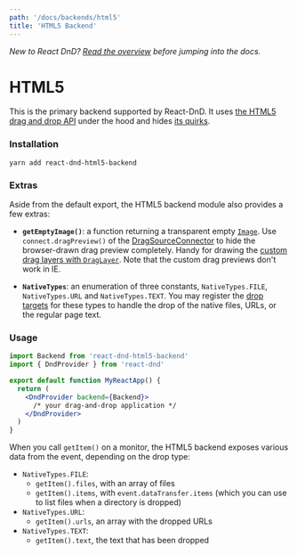 ```yaml
---
path: '/docs/backends/html5'
title: 'HTML5 Backend'
---
```


_New to React DnD? [Read the overview](/docs/overview) before jumping into the docs._

# HTML5

This is the primary backend supported by React-DnD. It uses [the HTML5 drag and drop API](https://developer.mozilla.org/en-US/docs/Web/Guide/HTML/Drag_and_drop) under the hood and hides [its quirks](http://quirksmode.org/blog/archives/2009/09/the_html5_drag.html).

### Installation

```
yarn add react-dnd-html5-backend
```

### Extras

Aside from the default export, the HTML5 backend module also provides a few extras:

- **`getEmptyImage()`**: a function returning a transparent empty [`Image`](https://developer.mozilla.org/en-US/docs/Web/API/HTMLImageElement/Image). Use `connect.dragPreview()` of the [DragSourceConnector](/docs/api/drag-source-connector) to hide the browser-drawn drag preview completely. Handy for drawing the [custom drag layers with `DragLayer`](/docs/api/drag-layer). Note that the custom drag previews don't work in IE.

- **`NativeTypes`**: an enumeration of three constants, `NativeTypes.FILE`, `NativeTypes.URL` and `NativeTypes.TEXT`. You may register the [drop targets](/docs/api/drop-target) for these types to handle the drop of the native files, URLs, or the regular page text.

### Usage

```jsx
import Backend from 'react-dnd-html5-backend'
import { DndProvider } from 'react-dnd'

export default function MyReactApp() {
  return (
    <DndProvider backend={Backend}>
      /* your drag-and-drop application */
    </DndProvider>
  )
}
```

When you call `getItem()` on a monitor, the HTML5 backend exposes various data from the event, depending on the drop type:

- `NativeTypes.FILE`:
  - `getItem().files`, with an array of files
  - `getItem().items`, with `event.dataTransfer.items` (which you can use to list files when a directory is dropped)
- `NativeTypes.URL`:
  - `getItem().urls`, an array with the dropped URLs
- `NativeTypes.TEXT`:
  - `getItem().text`, the text that has been dropped
